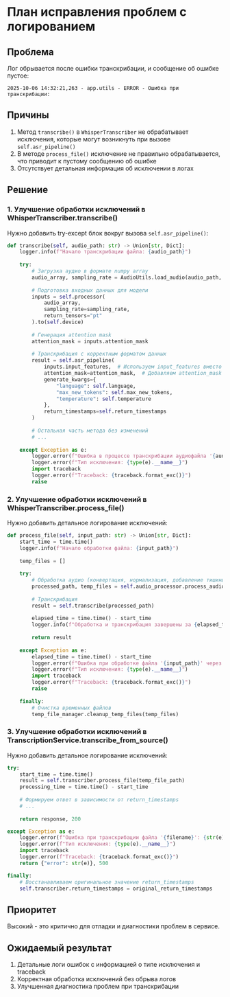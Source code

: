 # План исправления проблем с логированием

## Проблема

Лог обрывается после ошибки транскрибации, и сообщение об ошибке пустое:
```
2025-10-06 14:32:21,263 - app.utils - ERROR - Ошибка при транскрибации: 
```

## Причины

1. Метод `transcribe()` в `WhisperTranscriber` не обрабатывает исключения, которые могут возникнуть при вызове `self.asr_pipeline()`
2. В методе `process_file()` исключение не правильно обрабатывается, что приводит к пустому сообщению об ошибке
3. Отсутствует детальная информация об исключении в логах

## Решение

### 1. Улучшение обработки исключений в WhisperTranscriber.transcribe()

Нужно добавить try-except блок вокруг вызова `self.asr_pipeline()`:

```python
def transcribe(self, audio_path: str) -> Union[str, Dict]:
    logger.info(f"Начало транскрибации файла: {audio_path}")
    
    try:
        # Загрузка аудио в формате numpy array
        audio_array, sampling_rate = AudioUtils.load_audio(audio_path, sr=16000)
        
        # Подготовка входных данных для модели
        inputs = self.processor(
            audio_array, 
            sampling_rate=sampling_rate, 
            return_tensors="pt"
        ).to(self.device)
        
        # Генерация attention mask
        attention_mask = inputs.attention_mask
        
        # Транскрибация с корректным форматом данных
        result = self.asr_pipeline(
            inputs.input_features,  # Используем input_features вместо inputs
            attention_mask=attention_mask,  # Добавляем attention_mask
            generate_kwargs={
                "language": self.language, 
                "max_new_tokens": self.max_new_tokens, 
                "temperature": self.temperature
            },
            return_timestamps=self.return_timestamps
        )
        
        # Остальная часть метода без изменений
        # ...
        
    except Exception as e:
        logger.error(f"Ошибка в процессе транскрибации аудиофайла '{audio_path}': {str(e)}")
        logger.error(f"Тип исключения: {type(e).__name__}")
        import traceback
        logger.error(f"Traceback: {traceback.format_exc()}")
        raise
```

### 2. Улучшение обработки исключений в WhisperTranscriber.process_file()

Нужно добавить детальное логирование исключений:

```python
def process_file(self, input_path: str) -> Union[str, Dict]:
    start_time = time.time()
    logger.info(f"Начало обработки файла: {input_path}")
    
    temp_files = []
    
    try:
        # Обработка аудио (конвертация, нормализация, добавление тишины)
        processed_path, temp_files = self.audio_processor.process_audio(input_path)
        
        # Транскрибация
        result = self.transcribe(processed_path)
        
        elapsed_time = time.time() - start_time
        logger.info(f"Обработка и транскрибация завершены за {elapsed_time:.2f} секунд")
        
        return result
        
    except Exception as e:
        elapsed_time = time.time() - start_time
        logger.error(f"Ошибка при обработке файла '{input_path}' через {elapsed_time:.2f} секунд: {str(e)}")
        logger.error(f"Тип исключения: {type(e).__name__}")
        import traceback
        logger.error(f"Traceback: {traceback.format_exc()}")
        raise
        
    finally:
        # Очистка временных файлов
        temp_file_manager.cleanup_temp_files(temp_files)
```

### 3. Улучшение обработки исключений в TranscriptionService.transcribe_from_source()

Нужно добавить детальное логирование исключений:

```python
try:
    start_time = time.time()
    result = self.transcriber.process_file(temp_file_path)
    processing_time = time.time() - start_time
    
    # Формируем ответ в зависимости от return_timestamps
    # ...
    
    return response, 200

except Exception as e:
    logger.error(f"Ошибка при транскрибации файла '{filename}': {str(e)}")
    logger.error(f"Тип исключения: {type(e).__name__}")
    import traceback
    logger.error(f"Traceback: {traceback.format_exc()}")
    return {"error": str(e)}, 500

finally:
    # Восстанавливаем оригинальное значение return_timestamps
    self.transcriber.return_timestamps = original_return_timestamps
```

## Приоритет

Высокий - это критично для отладки и диагностики проблем в сервисе.

## Ожидаемый результат

1. Детальные логи ошибок с информацией о типе исключения и traceback
2. Корректная обработка исключений без обрыва логов
3. Улучшенная диагностика проблем при транскрибации